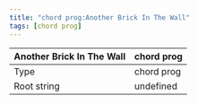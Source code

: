 ```yaml
---
title: "chord prog:Another Brick In The Wall"
tags: [chord prog]
---
```


|Another Brick In The Wall|chord prog|
|---|---|
|Type|chord prog|
|Root string|undefined|

